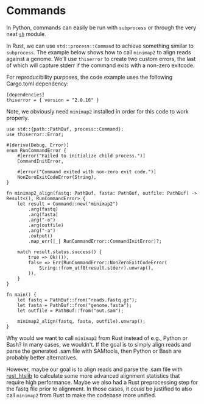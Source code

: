 # Commands
In Python, commands can easily be run with `subprocess` or through the very neat [`sh`](https://github.com/amoffat/sh) module.

In Rust, we can use `std::process::Command` to achieve something similar to `subprocess`. The example below shows how to call `minimap2` to align reads against a genome. We'll use `thiserror` to create two custom errors, the last of which will capture stderr if the command exits with a non-zero exitcode.

For reproducibility purposes, the code example uses the following Cargo.toml dependency:

```
[dependencies]
thiserror = { version = "2.0.16" }
```

Note, we obviously need `minimap2` installed in order for this code to work properly.
```rust,noplayground
use std::{path::PathBuf, process::Command};
use thiserror::Error;

#[derive(Debug, Error)]
enum RunCommandError {
    #[error("Failed to initialize child process.")]
    CommandInitError,

    #[error("Command exited with non-zero exit code.")]
    NonZeroExitCodeError(String),
}

fn minimap2_align(fastq: PathBuf, fasta: PathBuf, outfile: PathBuf) -> Result<(), RunCommandError> {
    let result = Command::new("minimap2")
        .arg(fastq)
        .arg(fasta)
        .arg("-o")
        .arg(outfile)
        .arg("-a")
        .output()
        .map_err(|_| RunCommandError::CommandInitError)?;

    match result.status.success() {
        true => Ok(()),
        false => Err(RunCommandError::NonZeroExitCodeError(
            String::from_utf8(result.stderr).unwrap(),
        )),
    }
}

fn main() {
    let fastq = PathBuf::from("reads.fastq.gz");
    let fasta = PathBuf::from("genome.fasta");
    let outfile = PathBuf::from("out.sam");

    minimap2_align(fastq, fasta, outfile).unwrap();
}
```

Why would we want to call `minimap2` from Rust instead of e.g., Python or Bash? In many cases, we wouldn't. If the goal is to simply align reads and parse the generated .sam file with SAMtools, then Python or Bash are probably better alternatives.

However, maybe our goal is to align reads and parse the .sam file with [rust_htslib](https://docs.rs/rust-htslib/latest/rust_htslib/) to calculate some more advanced alignment statistics that require high performance. Maybe we also had a Rust preprocessing step for the fastq file prior to alignment. In those cases, it *could* be justified to also call `minimap2` from Rust to make the codebase more unified.

